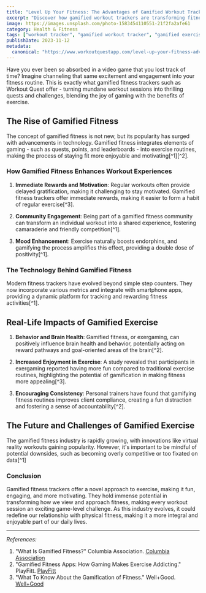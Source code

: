 ```yaml
---
title: "Level Up Your Fitness: The Advantages of Gamified Workout Trackers"
excerpt: "Discover how gamified workout trackers are transforming fitness routines into engaging, rewarding experiences, and why they might be the key to maintaining your workout motivation."
image: https://images.unsplash.com/photo-1583454110551-21f2fa2afe61
category: Health & Fitness
tags: ["workout tracker", "gamified workout tracker", "gamified exercise", "fitness motivation"]
publishDate: 2023-11-12
metadata:
  canonical: "https://www.workoutquestapp.com/level-up-your-fitness-advantages-of-gamified-workout-trackers"
---
```


Have you ever been so absorbed in a video game that you lost track of time? Imagine channeling that same excitement and engagement into your fitness routine. This is exactly what gamified fitness trackers such as Workout Quest offer - turning mundane workout sessions into thrilling quests and challenges, blending the joy of gaming with the benefits of exercise.

## The Rise of Gamified Fitness

The concept of gamified fitness is not new, but its popularity has surged with advancements in technology. Gamified fitness integrates elements of gaming - such as quests, points, and leaderboards - into exercise routines, making the process of staying fit more enjoyable and motivating[^1][^2].

### How Gamified Fitness Enhances Workout Experiences

1. **Immediate Rewards and Motivation**: Regular workouts often provide delayed gratification, making it challenging to stay motivated. Gamified fitness trackers offer immediate rewards, making it easier to form a habit of regular exercise[^3].
   
2. **Community Engagement**: Being part of a gamified fitness community can transform an individual workout into a shared experience, fostering camaraderie and friendly competition[^1].

3. **Mood Enhancement**: Exercise naturally boosts endorphins, and gamifying the process amplifies this effect, providing a double dose of positivity[^1].

### The Technology Behind Gamified Fitness

Modern fitness trackers have evolved beyond simple step counters. They now incorporate various metrics and integrate with smartphone apps, providing a dynamic platform for tracking and rewarding fitness activities[^1].

## Real-Life Impacts of Gamified Exercise

1. **Behavior and Brain Health**: Gamified fitness, or exergaming, can positively influence brain health and behavior, potentially acting on reward pathways and goal-oriented areas of the brain[^2].
   
2. **Increased Enjoyment in Exercise**: A study revealed that participants in exergaming reported having more fun compared to traditional exercise routines, highlighting the potential of gamification in making fitness more appealing[^3].

3. **Encouraging Consistency**: Personal trainers have found that gamifying fitness routines improves client compliance, creating a fun distraction and fostering a sense of accountability[^2].

## The Future and Challenges of Gamified Exercise

The gamified fitness industry is rapidly growing, with innovations like virtual reality workouts gaining popularity. However, it's important to be mindful of potential downsides, such as becoming overly competitive or too fixated on data[^1]

### Conclusion

Gamified fitness trackers offer a novel approach to exercise, making it fun, engaging, and more motivating. They hold immense potential in transforming how we view and approach fitness, making every workout session an exciting game-level challenge. As this industry evolves, it could redefine our relationship with physical fitness, making it a more integral and enjoyable part of our daily lives.

---

_References:_

1. "What Is Gamified Fitness?" Columbia Association. [Columbia Association](https://www.columbiaassociation.org/blog/what-is-gamified-fitness/)
2. "Gamified Fitness Apps: How Gaming Makes Exercise Addicting." PlayFitt. [PlayFitt](https://www.playfitt.ca/blogs/news/gamified-fitness-apps-how-gaming-makes-exercise-addicting)
3. "What To Know About the Gamification of Fitness." Well+Good. [Well+Good](https://www.wellandgood.com/gamification-fitness/)
